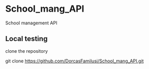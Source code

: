 # School_mang_API
School management API
## Local testing
clone the repository

git clone https://github.com/DorcasFamilusi/School_mang_API.git
